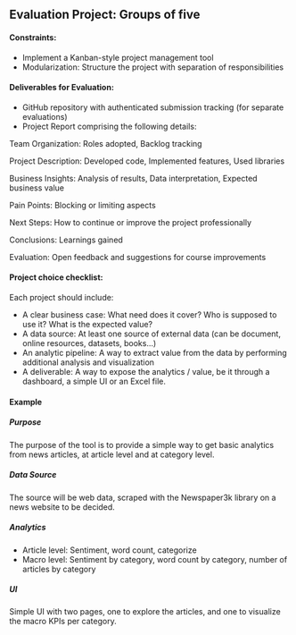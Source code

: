 ## Evaluation Project: Groups of five
#### Constraints:
- Implement a Kanban-style project management tool
- Modularization: Structure the project with separation of responsibilities

#### Deliverables for Evaluation:
- GitHub repository with authenticated submission tracking (for separate evaluations)
- Project Report comprising the following details:

Team Organization: Roles adopted, Backlog tracking

Project Description: Developed code, Implemented features, Used libraries

Business Insights: Analysis of results, Data interpretation, Expected business value

Pain Points: Blocking or limiting aspects

Next Steps: How to continue or improve the project professionally

Conclusions: Learnings gained

Evaluation: Open feedback and suggestions for course improvements

#### Project choice checklist:
Each project should include:
- A clear business case: What need does it cover? Who is supposed to use it? What is the expected value?
- A data source: At least one source of external data (can be document, online resources, datasets, books...)
- An analytic pipeline: A way to extract value from the data by performing additional analysis and visualization
- A deliverable: A way to expose the analytics / value, be it through a dashboard, a simple UI or an Excel file.

#### Example
##### Purpose
The purpose of the tool is to provide a simple way to get basic analytics from news articles, at article level and at category level.

##### Data Source
The source will be web data, scraped with the Newspaper3k library on a news website to be decided.

##### Analytics
- Article level: Sentiment, word count, categorize
- Macro level: Sentiment by category, word count by category, number of articles by category

##### UI
Simple UI with two pages, one to explore the articles, and one to visualize the macro KPIs per category.